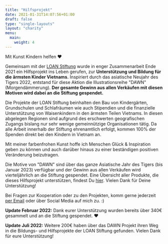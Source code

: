 ```yaml
---
title: "Hilfsprojekt"
date: 2021-01-31T14:07:56+01:00
draft: false
type: "single-layouts"
layout: "charity"
menu:
  main:
    weight: 4
---
```


Mit Kunst Kindern helfen ❤️

Gemeinsam mit der [LOAN Stiftung](https://loan-stiftung.de) wurde in enger Zusammenarbeit Ende 2021 ein Hilfsprojekt ins Leben gerufen, zur **Unterstützung und Bildung für die ärmsten Kinder Vietnams.** Inspiriert durch das asiatische Neujahr des Tigers 2022, entstand für diese Aktion die Illustrationsreihe "DAWN" (Morgendämmerung). **Der gesamte Gewinn aus allen Verkäufen mit diesen Motiven wird dabei an die Stiftung gespendet.**

Die Projekte der LOAN Stiftung beinhalten den Bau von Kindergärten, Grundschulen und Schlafräumen wie auch Stipendien und die finanzielle Unterstützung von Waisenkindern in den ärmsten Teilen Vietnams. In diesen abgelegen Regionen sind aufgrund des erschwerten geografischen Zugangs bislang nur sehr wenige gemeinnützige Organisationen tätig.
Da alle Arbeit innerhalb der Stiftung ehrenamtlich erfolgt, kommen 100% der Spenden direkt bei den Kindern in Vietnam an.

Mit meiner farbenfrohen Kunst hoffe ich Menschen Glück & Inspiration geben zu können und auch darüber hinaus zu einer beständigen positiven Veränderung beizutragen.

Die Motive von "DAWN" sind über das ganze Asiatische Jahr des Tigers (bis Januar 2023) verfügbar und der Gewinn aus allen Verkäufen wird vierteljährlich an die Stiftung gespendet. Eine Übersicht aller Produkte, die dieses Hilfsprojekt unterstützen, findest Du [hier](https://shop.seraphine-arts.com/search?q=dawn&options%5Bprefix%5D=last). Vielen Dank für Deine Unterstützung! 

Bei Fragen zur Kooperation oder zu den Projekten, komm gerne jederzeit [per Email](mailto:seraphinearts@gmail.com) oder über Social Media auf mich zu. :)

**Update Februar 2022:** Dank eurer Unterstützung wurden bereits über 340€ gesammelt und an die Stiftung gespendet. ❤️

**Update Juli 2022:** Weitere 200€ haben über das DAWN Projekt ihren Weg in die Bildungs- und Hilfsprojekte der LOAN Stiftung gefunden. Vielen Dank für eure Unterstützung!